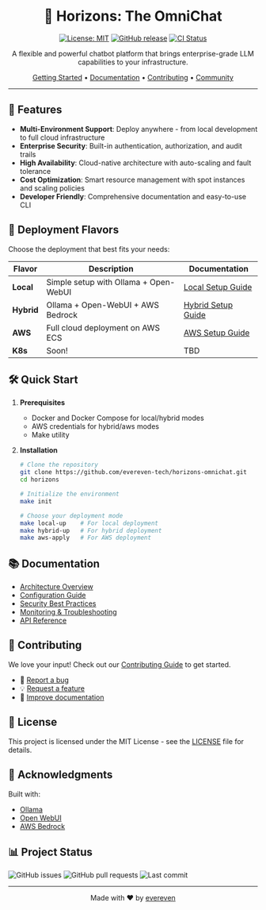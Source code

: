 <div align="center">

# 🌅 Horizons: The OmniChat

[![License: MIT](https://img.shields.io/badge/License-MIT-yellow.svg)](https://opensource.org/licenses/MIT)
[![GitHub release](https://img.shields.io/github/release/evereven/horizons.svg)](https://github.com/evereven-tech/horizons-omnichat/releases/)
[![CI Status](https://github.com/evereven-tech/horizons-omnichat/workflows/CI/badge.svg)](https://github.com/evereven-tech/horizons-omnichat/actions)

A flexible and powerful chatbot platform that brings enterprise-grade LLM capabilities to your infrastructure.

[Getting Started](#getting-started) •
[Documentation](https://evereven-tech.github.io/horizons/) •
[Contributing](CONTRIBUTING.md) •
[Community](https://github.com/evereven-tech/horizons-omnichat/discussions)

</div>

---

## 🌟 Features

- **Multi-Environment Support**: Deploy anywhere - from local development to full cloud infrastructure
- **Enterprise Security**: Built-in authentication, authorization, and audit trails
- **High Availability**: Cloud-native architecture with auto-scaling and fault tolerance
- **Cost Optimization**: Smart resource management with spot instances and scaling policies
- **Developer Friendly**: Comprehensive documentation and easy-to-use CLI

## 🚀 Deployment Flavors

Choose the deployment that best fits your needs:

| Flavor | Description | Documentation |
|--------|-------------|---------------|
| **Local** | Simple setup with Ollama + Open-WebUI | [Local Setup Guide](docs/flavors/local.md) |
| **Hybrid** | Ollama + Open-WebUI + AWS Bedrock | [Hybrid Setup Guide](docs/flavors/hybrid.md) |
| **AWS** | Full cloud deployment on AWS ECS | [AWS Setup Guide](docs/flavors/aws.md) |
| **K8s** | Soon! | TBD |

## 🛠 Quick Start

1. **Prerequisites**
   - Docker and Docker Compose for local/hybrid modes
   - AWS credentials for hybrid/aws modes
   - Make utility

2. **Installation**
   ```bash
   # Clone the repository
   git clone https://github.com/evereven-tech/horizons-omnichat.git
   cd horizons

   # Initialize the environment
   make init

   # Choose your deployment mode
   make local-up    # For local deployment
   make hybrid-up   # For hybrid deployment
   make aws-apply   # For AWS deployment
   ```

## 📚 Documentation

- [Architecture Overview](docs/architecture/overview.md)
- [Configuration Guide](docs/operations/configuration.md)
- [Security Best Practices](docs/operations/security.md)
- [Monitoring & Troubleshooting](docs/operations/monitoring.md)
- [API Reference](docs/development/api.md)

## 🤝 Contributing

We love your input! Check out our [Contributing Guide](CONTRIBUTING.md) to get started.

- 🐛 [Report a bug](https://github.com/evereven-tech/horizons-omnichat/issues/new?template=bug_report.md)
- 💡 [Request a feature](https://github.com/evereven-tech/horizons-omnichat/issues/new?template=feature_request.md)
- 📖 [Improve documentation](https://github.com/evereven-tech/horizons-omnichat/issues/new?template=documentation.md)

## 📜 License

This project is licensed under the MIT License - see the [LICENSE](LICENSE.md) file for details.

## 🙏 Acknowledgments

Built with:
- [Ollama](https://github.com/ollama/ollama)
- [Open WebUI](https://github.com/open-webui/open-webui)
- [AWS Bedrock](https://aws.amazon.com/bedrock/)

## 📊 Project Status

![GitHub issues](https://img.shields.io/github/issues/evereven/horizons)
![GitHub pull requests](https://img.shields.io/github/issues-pr/evereven/horizons)
![Last commit](https://img.shields.io/github/last-commit/evereven/horizons)

---

<div align="center">
Made with ❤️ by <a href="https://www.evereven.tech">evereven</a>
</div>
